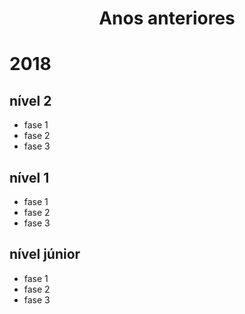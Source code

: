 # <p align="center">Anos anteriores</p>

# 2018
  ## nível 2
  - fase 1
  - fase 2
  - fase 3
  ## nível 1
  - fase 1
  - fase 2
  - fase 3
  ## nível júnior
  - fase 1
  - fase 2
  - fase 3
